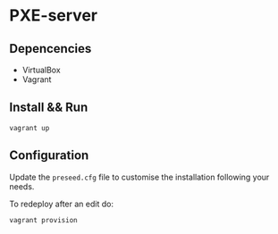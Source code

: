 # PXE-server
## Depencencies
- VirtualBox
- Vagrant

## Install && Run
```
vagrant up
```

## Configuration
Update the `preseed.cfg` file to customise the installation following your needs.

To redeploy after an edit do:
```bash
vagrant provision
```

